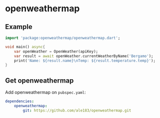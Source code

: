 # openweathermap

## Example
```dart
import 'package:openweathermap/openweathermap.dart';

void main() async{
    var openWeather = OpenWeather(apiKey);
    var result = await openWeather.currentWeatherByName('Bergamo');
    print('Name: ${result.name}\nTemp: ${result.temperature.temp}');
}
```

## Get openweathermap
Add openweathermap on `pubspec.yaml`:
```yaml
dependencies:
    openweathermap:
        git: https://github.com/ale183/openweathermap.git
```